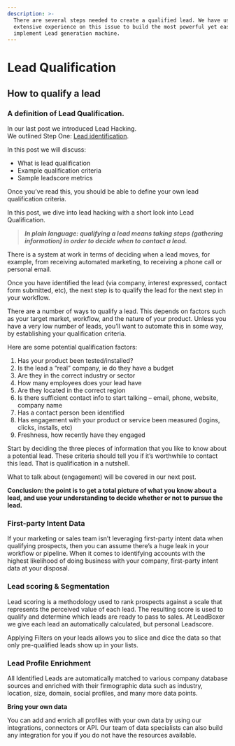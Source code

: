 ```yaml
---
description: >-
  There are several steps needed to create a qualified lead. We have used our
  extensive experience on this issue to build the most powerful yet easy to
  implement Lead generation machine.
---
```


# Lead Qualification

## How to qualify a lead

### A definition of Lead Qualification.

In our last post we introduced Lead Hacking.\
We outlined Step One:  [Lead identification](https://www.leadboxer.com/blog/lead-hacking-definition/).

In this post we will discuss:

* What is lead qualification
* Example qualification criteria
* Sample leadscore metrics

Once you’ve read this, you should be able to define your own lead qualification criteria.

In this post, we dive into lead hacking with a short look into Lead Qualification.

> _**In plain language: qualifying a lead means taking steps (gathering information) in order to decide when to contact a lead.**_

There is a system at work in terms of deciding when a lead moves, for example, from receiving automated marketing, to receiving a phone call or personal email.

Once you have identified the lead (via company, interest expressed, contact form submitted, etc), the next step is to qualify the lead for the next step in your workflow.

There are a number of ways to qualify a lead. This depends on factors such as your target market, workflow, and the nature of your product. Unless you have a very low number of leads, you’ll want to automate this in some way, by establishing your qualification criteria.

Here are some potential qualification factors:

1. Has your product been tested/installed?
2. Is the lead a “real” company, ie do they have a budget
3. Are they in the correct industry or sector
4. How many employees does your lead have
5. Are they located in the correct region
6. Is there sufficient contact info to start talking – email, phone, website, company name
7. Has a contact person been identified
8. Has engagement with your product or service been measured (logins, clicks, installs, etc)
9. Freshness, how recently have they engaged

Start by deciding the three pieces of information that you like to know about a potential lead. These criteria should tell you if it’s worthwhile to contact this lead. That is qualification in a nutshell.

What to talk about (engagement) will be covered in our next post.

**Conclusion: the point is to get a total picture of what you know about a lead, and use your understanding to decide whether or not to pursue the lead.**



### First-party Intent Data

If your marketing or sales team isn’t leveraging first-party intent data when qualifying prospects, then you can assume there’s a huge leak in your workflow or pipeline. When it comes to identifying accounts with the highest likelihood of doing business with your company, first-party intent data at your disposal.



### Lead scoring & Segmentation

Lead scoring is a methodology used to rank prospects against a scale that represents the perceived value of each lead. The resulting score is used to qualify and determine which leads are ready to pass to sales. At LeadBoxer we give each lead an automatically calculated, but personal Leadscore.&#x20;

Applying Filters on your leads allows you to slice and dice the data so that only pre-qualified leads show up in your lists.



### Lead Profile Enrichment

All Identified Leads are automatically matched to various company database sources and enriched with their firmographic data such as industry, location, size, domain, social profiles, and many more data points.

**Bring your own data**

You can add and enrich all profiles with your own data by using our integrations, connectors or API. Our team of data specialists can also build any integration for you if you do not have the resources available.
